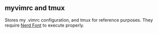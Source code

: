 ## myvimrc and tmux

Stores my .vimrc configuration, and tmux for reference purposes.
They require [Nerd Font](https://www.nerdfonts.com/) to execute properly.
